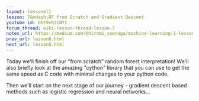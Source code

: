 ```yaml
---
layout: lessonml1
lesson: 7&mdash;RF from Scratch and Gradient Descent
youtube_id: O5F9vR2CNYI 
forum_thread: wiki-lesson-thread-lesson-7
notes_url: https://medium.com/@hiromi_suenaga/machine-learning-1-lesson-7-69c50bc5e9af
prev_url: lesson6.html
next_url: lesson8.html
---
```

Today we'll finish off our "from scratch" random forest interpretation! We'll also briefly look at the amazing "cython" library that you can use to get the same speed as C code with minimal changes to your python code.

Then we'll start on the next stage of our journey - gradient descent based methods such as logistic regression and neural networks...